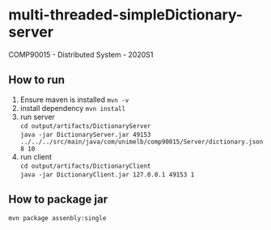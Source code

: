# multi-threaded-simpleDictionary-server
COMP90015 - Distributed System - 2020S1

## How to run
1. Ensure maven is installed
```mvn -v```
2. install dependency
```mvn install```
3. run server  
```cd output/artifacts/DictionaryServer```  
```java -jar DictionaryServer.jar 49153 ../../../src/main/java/com/unimelb/comp90015/Server/dictionary.json 8 10```
4. run client  
```cd output/artifacts/DictionaryClient```  
```java -jar DictionaryClient.jar 127.0.0.1 49153 1```

## How to package jar
```mvn package assenbly:single```
